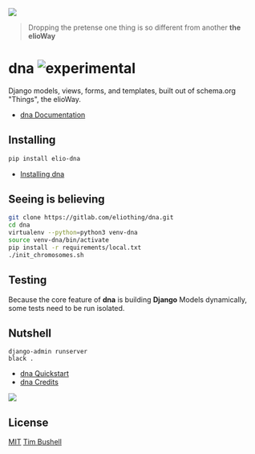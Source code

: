 ![](https://elioway.gitlab.io/eliothing/dna/elio-dna-logo.png)

> Dropping the pretense one thing is so different from another **the elioWay**

# dna ![experimental](https://elioway.gitlab.io/static/experimental.png "experimental")

Django models, views, forms, and templates, built out of schema.org "Things", the elioWay.

- [dna Documentation](https://elioway.gitlab.io/eliothing/dna)

## Installing

```bash
pip install elio-dna
```

- [Installing dna](https://elioway.gitlab.io/eliothing/dna/installing.html)

## Seeing is believing

```bash
git clone https://gitlab.com/eliothing/dna.git
cd dna
virtualenv --python=python3 venv-dna
source venv-dna/bin/activate
pip install -r requirements/local.txt
./init_chromosomes.sh
```

## Testing

Because the core feature of **dna** is building **Django** Models dynamically, some tests need to be run isolated.

## Nutshell

```
django-admin runserver
black .
```

- [dna Quickstart](https://elioway.gitlab.io/eliothing/dna/quickstart.html)
- [dna Credits](https://elioway.gitlab.io/eliothing/dna/credits.html)

![](https://elioway.gitlab.io/eliothing/dna/apple-touch-icon.png)

## License

[MIT](LICENSE) [Tim Bushell](mailto:tcbushell@gmail.com)

